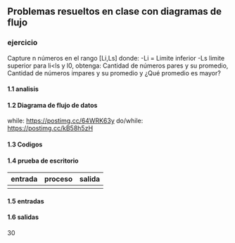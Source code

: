## Problemas resueltos en clase con diagramas de flujo
### ejercicio
Capture n números en el rango [Li,Ls] donde: -Li = Limite inferior -Ls limite superior para li<ls y l0, obtenga: Cantidad de números pares y su promedio, Cantidad de números impares y su promedio y ¿Qué promedio es mayor?
 #### 1.1 analisis 

#### 1.2 Diagrama de flujo de datos
while: https://postimg.cc/64WRK63y
do/while: https://postimg.cc/kB58h5zH
#### 1.3 Codigos

#### 1.4 prueba de escritorio
|entrada|proceso|salida|
|------------|-------------|----------|
|            |              |         |

#### 1.5 entradas

#### 1.6 salidas
30
